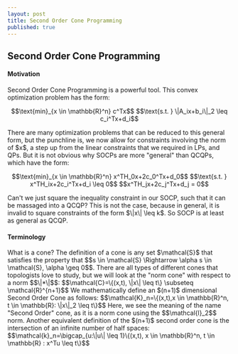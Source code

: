 ```yaml
---
layout: post 
title: Second Order Cone Programming
published: true
---
```

## Second Order Cone Programming

<script src='https://cdnjs.cloudflare.com/ajax/libs/mathjax/2.7.5/MathJax.js?config=TeX-MML-AM_CHTML' async></script>
<script type="text/x-mathjax-config">
MathJax.Hub.Config({
tex2jax: {inlineMath: [['$','$'], ['\\(','\\)']]}
});
</script>
<h4>Motivation</h4>
Second Order Cone Programming is a powerful tool. This convex optimization problem has the form:
<p style="text-align: center;">
$$\text{min}_{x \in \mathbb{R}^n} c^Tx$$
$$\text{s.t. } \|A_ix+b_i\|_2 \leq c_i^Tx+d_i$$
</p>
There are many optimization problems that can be reduced to this general form, but the punchline is, we now allow for constraints involving the norm of $x$, a step up from the linear constraints that we required in LPs, and QPs. But it is not obvious why SOCPs are more "general" than QCQPs, which have the form:
<p style="text-align: center;">
$$\text{min}_{x \in \mathbb{R}^n} x^TH_0x+2c_0^Tx+d_0$$
$$\text{s.t. } x^TH_ix+2c_i^Tx+d_i \leq 0$$
$$x^TH_jx+2c_j^Tx+d_j = 0$$
</p>
Can't we just square the inequality constraint in our SOCP, such that it can be massaged into a QCQP? This is not the case, because in general, it is invalid to square constraints of the form $\|x\| \leq k$. So SOCP is at least as general as QCQP. 

<h4>Terminology</h4>
What is a cone? The definition of a cone is any set $\mathcal{S}$ that satisfies the property that $$s \in \mathcal{S} \Rightarrow \alpha s \in \mathcal{S}, \alpha \geq 0$$. There are all types of different cones that topologists love to study, but we will look at the "norm cone" with respect to a norm $$\|*\|$$:
$$\mathcal{C}=\{(x,t), \|x\| \leq t\} \subseteq \mathcal{R}^{n+1}$$ 
We mathematically define an $(n+1)$ dimensional Second Order Cone as follows:
$$\mathcal{K}_n=\{(x,t),x \in \mathbb{R}^n, t \in \mathbb{R}: \|x\|_2 \leq t\}$$
Here, we see the meaning of the name "Second Order" cone, as it is a norm cone using the $$\mathcal{l}_2$$ norm. Another equivalent definition of the $(n+1)$ second order cone is the intersection of an infinite number of half spaces:
$$\mathcal{k}_n=\bigcap_{u:\|u\| \leq 1}\{(x,t), x \in \mathbb{R}^n, t \in \mathbb{R} : x^Tu \leq t\}$$